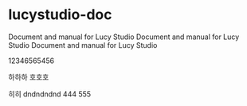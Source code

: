 # lucystudio-doc
Document and manual for Lucy Studio
Document and manual for Lucy Studio
Document and manual for Lucy Studio

12346565456

하하하
호호호

히히
dndndndnd
444
555